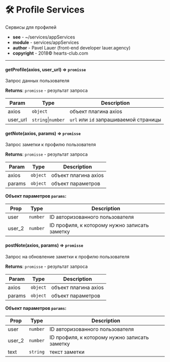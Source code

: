 # 🛠 Profile Services
Сервисы для профилей

- **see** - ~/services/appServices
- **module** - services/appServices
- **author** - Pavel Lauer (front-end developer lauer.agency) 
- **copyright** - 2018© hearts-club.com
***


#### getProfile(axios, user_url) ⇒ <code>promisse</code>
Запрос данных пользователя

**Returns**: <code>promisse</code> - результат запроса

| Param | Type | Description |
| --- | --- | --- |
| axios | <code>object</code> | объект плагина axios |
| user_url | <code>string</code>\|<code>number</code> | `url` или `id` запрашиваемой страницы |


#### getNote(axios, params) ⇒ <code>promisse</code>
Запрос заметки к профилю пользователя

**Returns**: <code>promisse</code> - результат запроса

| Param | Type | Description |
| --- | --- | --- |
| axios | <code>object</code> | объект плагина axios |
| params | <code>object</code> | объект параметров |

**Объект параметров `params`:**

| Prop | Type | Description |
| --- | --- | --- |
| user | <code>number</code> | ID авторизованного пользователя |
| user_2 | <code>number</code> | ID профиля, к которому нужно записать заметку |


#### postNote(axios, params) ⇒ <code>promisse</code>
Запрос на обновление заметки к профилю пользователя

**Returns**: <code>promisse</code> - результат запроса

| Param | Type | Description |
| --- | --- | --- |
| axios | <code>object</code> | объект плагина axios |
| params | <code>object</code> | объект параметров |

**Объект параметров `params`:**

| Prop | Type | Description |
| --- | --- | --- |
| user | <code>number</code> | ID авторизованного пользователя |
| user_2 | <code>number</code> | ID профиля, к которому нужно записать заметку |
| text | <code>string</code> | текст заметки |
